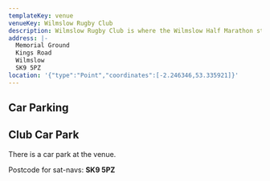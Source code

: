 ```yaml
---
templateKey: venue
venueKey: Wilmslow Rugby Club
description: Wilmslow Rugby Club is where the Wilmslow Half Marathon starts. It is also where the Manchester Area Cross Country League presentation takes place
address: |-
  Memorial Ground
  Kings Road
  Wilmslow
  SK9 5PZ
location: '{"type":"Point","coordinates":[-2.246346,53.335921]}'
---
```

## Car Parking

## Club Car Park

There is a car park at the venue.

Postcode for sat-navs: **SK9 5PZ**
